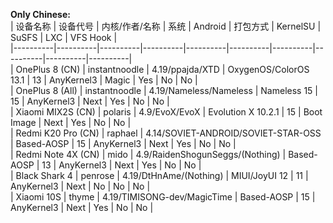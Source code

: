 **Only Chinese:**  
| 设备名称 | 设备代号 | 内核/作者/名称 | 系统 | Android | 打包方式 | KernelSU | SuSFS | LXC | VFS Hook |  
|----------|----------|----------|----------|----------|----------|----------|----------|----------|----------|  
| OnePlus 8 (CN) | instantnoodle | 4.19/ppajda/XTD | OxygenOS/ColorOS 13.1 | 13 | AnyKernel3 | Magic | Yes | No | No |  
| OnePlus 8 (All) | instantnoodle | 4.19/Nameless/Nameless | Nameless 15 | 15 | AnyKernel3 | Next | Yes | No | No |  
| Xiaomi MIX2S (CN) | polaris | 4.9/EvoX/EvoX | Evolution X 10.2.1 | 15 | Boot Image | Next | Yes | No | No |  
| Redmi K20 Pro (CN) | raphael | 4.14/SOVIET-ANDROID/SOVIET-STAR-OSS | Based-AOSP | 15 | AnyKernel3 | Next | Yes | No | No |  
| Redmi Note 4X (CN) | mido | 4.9/RaidenShogunSeggs/(Nothing) | Based-AOSP | 13 | AnyKernel3 | Next | Yes | No | No |  
| Black Shark 4 | penrose | 4.19/DtHnAme/(Nothing) | MIUI/JoyUI 12 | 11 | AnyKernel3 | Next | No | No | No |  
| Xiaomi 10S | thyme | 4.19/TIMISONG-dev/MagicTime | Based-AOSP | 15 | AnyKernel3 | Next | Yes | No | No |
